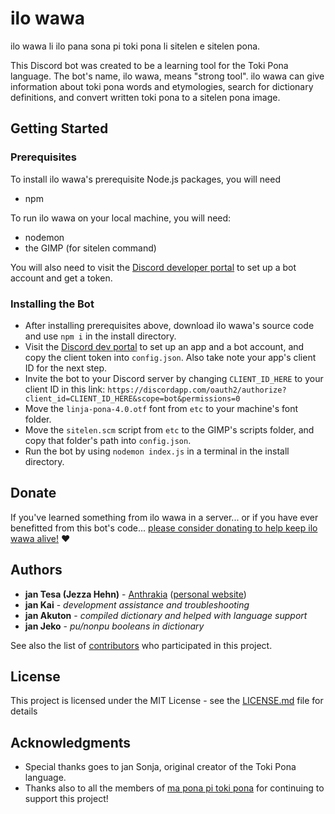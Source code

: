 # ilo wawa

ilo wawa li ilo pana sona pi toki pona li sitelen e sitelen pona.

This Discord bot was created to be a learning tool for the Toki Pona language. The bot's name, ilo wawa, means "strong tool". ilo wawa can give information about toki pona words and etymologies, search for dictionary definitions, and convert written toki pona to a sitelen pona image.

## Getting Started

### Prerequisites

To install ilo wawa's prerequisite Node.js packages, you will need
* npm

To run ilo wawa on your local machine, you will need:
* nodemon
* the GIMP (for sitelen command)

You will also need to visit the [Discord developer portal](https://discordapp.com/developers/) to set up a bot account and get a token.

### Installing the Bot

* After installing prerequisites above, download ilo wawa's source code and use `npm i` in the install directory.
* Visit the [Discord dev portal](https://discordapp.com/developers/) to set up an app and a bot account, and copy the client token into `config.json`. Also take note your app's client ID for the next step.
* Invite the bot to your Discord server by changing `CLIENT_ID_HERE` to your client ID in this link:
`https://discordapp.com/oauth2/authorize?client_id=CLIENT_ID_HERE&scope=bot&permissions=0`
* Move the `linja-pona-4.0.otf` font from `etc` to your machine's font folder.
* Move the `sitelen.scm` script from `etc` to the GIMP's scripts folder, and copy that folder's path into `config.json`.
* Run the bot by using `nodemon index.js` in a terminal in the install directory.

## Donate

If you've learned something from ilo wawa in a server...
or if you have ever benefitted from this bot's code...
[please consider donating to help keep ilo wawa alive!](https://paypal.me/jezzaheh) ❤

## Authors

* **jan Tesa (Jezza Hehn)** - [Anthrakia](https://github.com/Anthrakia) ([personal website](https://jezza.net))
* **jan Kai** - *development assistance and troubleshooting*
* **jan Akuton** - *compiled dictionary and helped with language support*
* **jan Jeko** - *pu/nonpu booleans in dictionary*

See also the list of [contributors](https://github.com/Anthrakia/ilo-wawa/graphs/contributors) who participated in this project.

## License

This project is licensed under the MIT License - see the [LICENSE.md](LICENSE.md) file for details

## Acknowledgments

* Special thanks goes to jan Sonja, original creator of the Toki Pona language.
* Thanks also to all the members of [ma pona pi toki pona](https://discord.gg/DyERVCe) for continuing to support this project!
